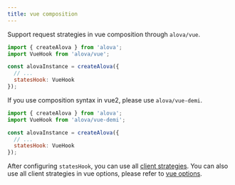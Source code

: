 ```yaml
---
title: vue composition
---
```


Support request strategies in vue composition through `alova/vue`.

```js
import { createAlova } from 'alova';
import VueHook from 'alova/vue';

const alovaInstance = createAlova({
  // ...
  statesHook: VueHook
});
```

If you use composition syntax in vue2, please use `alova/vue-demi`.

```js
import { createAlova } from 'alova';
import VueHook from 'alova/vue-demi';

const alovaInstance = createAlova({
  // ...
  statesHook: VueHook
});
```

After configuring `statesHook`, you can use all [client strategies](/tutorial/client/strategy). You can also use all client strategies in vue options, please refer to [vue options](/resource/framework/vue-options).

